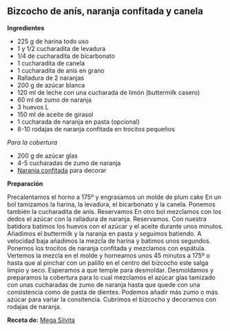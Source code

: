 ## Bizcocho de anís, naranja confitada y canela

**Ingredientes**

- 225 g de harina todo uso
- 1 y 1/2 cucharadita de levadura
- 1/4 de cucharadita de bicarbonato
- 1 cucharadita de canela
- 1 cucharadita de anís en grano
- Ralladura de 2 naranjas
- 200 g de azúcar blanca
- 120 ml de leche con una cucharada de limón (buttermilk casero)
- 60 ml de zumo de naranja
- 3 huevos L
- 150 ml de aceite de girasol
- 1 cucharada de naranja en pasta (opcional)
- 8-10 rodajas de naranja confitada en trocitos pequeños

*Para la cobertura*

- 200 g de azúcar glas
- 4-5 cucharadas de zumo de naranja
- [Naranja confitada](../auxiliares/naranja-confitada.md) para decorar

**Preparación**

Precalentamos el horno a 175º y engrasamos un molde de plum cake
En un bol tamizamos la harina, la levadura, el bicarbonato y la canela. Ponemos también la cucharadita de anís. Reservamos
En otro bol mezclamos con los dedos el azúcar con la ralladura de naranja. Reservamos.
Con nuestra batidora batimos los huevos con el azúcar y el aceite durante unos minutos. Añadimos el buttermilk y la naranja en pasta y seguimos batiendo.
A velocidad baja añadimos la mezcla de harina y batimos unos segundos.
Ponemos los trocitos de naranja confitada y mezclamos con espátula.
Vertemos la mezcla en el molde y horneamos unos 45 minutos a 175º o hasta que al pinchar con un palillo en el centro del bizcocho este salga limpio y seco.
Esperamos a que temple para desmoldar.
Desmoldamos y preparamos la cobertura para lo cual mezclamos el azúcar glas tamizado con unas cucharadas de zumo de naranja hasta que quede con una consistencia como de pasta de dientes. Podemos añadir más zumo o más azúcar para variar la consitencia.
Cubrimos el bizcocho y decoramos con rodajas de naranja.

**Receta de:** [Mega Silvita](http://blogmegasilvita.com/2014/11/bizcocho-de-anis-naranja-confitada-y-canela-con-paso-paso-para-confitar-naranja.html)